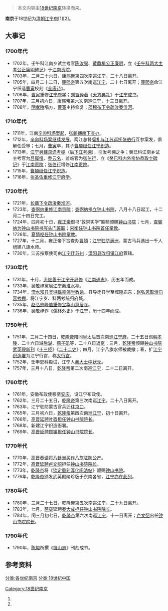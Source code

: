 > 本文内容由[18世纪南京](https://zh.wikipedia.org/wiki/18世纪南京)转换而来。


**南京**于18世纪为[清朝](../Page/清朝.md "wikilink")[江宁府](../Page/江宁府.md "wikilink")\[1\]\[2\]。

## 大事记

### 1700年代

  - 1702年，壬午科江南乡试主考官[陈汝弼](https://zh.wikipedia.org/wiki/陈汝弼 "wikilink")、[黄鼎楫公正廉明](https://zh.wikipedia.org/wiki/黄鼎楫 "wikilink")，立《[壬午科两大主考公正廉明碑记](https://zh.wikipedia.org/wiki/壬午科两大主考公正廉明碑记 "wikilink")》于[江南贡院](../Page/江南贡院.md "wikilink")。
  - 1703年，二月二十六日，[康熙帝](../Page/康熙帝.md "wikilink")第四次南巡[江宁](../Page/江宁府.md "wikilink")，二十八日离开。
  - 1705年，四月二十二日，[康熙帝](../Page/康熙帝.md "wikilink")第五次南巡[江宁](../Page/江宁府.md "wikilink")，二十七日离开；[康熙帝](../Page/康熙帝.md "wikilink")命江宁织造[曹寅](../Page/曹寅.md "wikilink")校刻《[全唐诗](https://zh.wikipedia.org/wiki/全唐诗 "wikilink")》。
  - 1706年，[曹寅](../Page/曹寅.md "wikilink")重修[江宁府学](https://zh.wikipedia.org/wiki/江宁府学 "wikilink")；[刘智译著](https://zh.wikipedia.org/wiki/刘智 "wikilink")《[天方典礼](https://zh.wikipedia.org/wiki/天方典礼 "wikilink")》于[江宁成书](../Page/江宁府.md "wikilink")。
  - 1707年，三月初六日，[康熙帝](../Page/康熙帝.md "wikilink")第六次南巡[江宁](../Page/江宁府.md "wikilink")，十三日离开。
  - 1708年，[明孝陵](../Page/明孝陵.md "wikilink")塌方，[曹寅](../Page/曹寅.md "wikilink")主持修复；[邵穆布下令疏浚](https://zh.wikipedia.org/wiki/邵穆布 "wikilink")[秦淮河](../Page/秦淮河.md "wikilink")。

### 1710年代

  - 1711年，江南[辛卯科场案起](https://zh.wikipedia.org/wiki/辛卯科场案 "wikilink")，[张鹏翮南下查办](https://zh.wikipedia.org/wiki/张鹏翮 "wikilink")。
  - 1712年，[辛卯科场案继续发展](https://zh.wikipedia.org/wiki/辛卯科场案 "wikilink")，两江总督[噶礼与江苏巡抚](https://zh.wikipedia.org/wiki/噶礼 "wikilink")[张伯行](../Page/张伯行.md "wikilink")互参案发，俱解任受审；七月，[曹寅](../Page/曹寅.md "wikilink")卒，其子[曹颙继任](https://zh.wikipedia.org/wiki/曹颙 "wikilink")[江宁织造](https://zh.wikipedia.org/wiki/江宁织造 "wikilink")。
  - 1713年，[江宁另建](../Page/江宁府.md "wikilink")[录遗考棚](https://zh.wikipedia.org/wiki/录遗考棚 "wikilink")（后[下江考棚](https://zh.wikipedia.org/wiki/下江考棚 "wikilink")），引发考棚之争；癸巳科江南乡试主考官为[吕履恒](https://zh.wikipedia.org/wiki/吕履恒 "wikilink")、[乔云名](https://zh.wikipedia.org/wiki/乔云名 "wikilink")，监临官为[张伯行](../Page/张伯行.md "wikilink")，立《[癸巳科内外帘协恭取士碑记](https://zh.wikipedia.org/wiki/癸巳科内外帘协恭取士碑记 "wikilink")》于[江南贡院](../Page/江南贡院.md "wikilink")；[张伯行](../Page/张伯行.md "wikilink")增修[江南贡院](../Page/江南贡院.md "wikilink")。
  - 1715年，[曹顤继任江宁织造](https://zh.wikipedia.org/wiki/曹顤 "wikilink")。
  - 1716年，[张圣佐重修江宁府学](https://zh.wikipedia.org/wiki/张圣佐 "wikilink")。

### 1720年代

  - 1721年，[长鼐下令疏浚](https://zh.wikipedia.org/wiki/长鼐 "wikilink")[秦淮河](../Page/秦淮河.md "wikilink")。
  - 1723年，[查弼纳重修](https://zh.wikipedia.org/wiki/查弼纳 "wikilink")[江南贡院](../Page/江南贡院.md "wikilink")；[查弼纳捐立](https://zh.wikipedia.org/wiki/查弼纳 "wikilink")[钟山书院](https://zh.wikipedia.org/wiki/钟山书院 "wikilink")，八月十八日起工，十二月二十四日完工。
  - 1724年，四月初十日，[雍正帝](../Page/雍正帝.md "wikilink")御书“敦崇实学”匾额颁赐[钟山书院](https://zh.wikipedia.org/wiki/钟山书院 "wikilink")；七月，[查弼纳为](https://zh.wikipedia.org/wiki/查弼纳 "wikilink")[钟山书院书写头门匾联](https://zh.wikipedia.org/wiki/钟山书院 "wikilink")；[宋衡任](https://zh.wikipedia.org/wiki/宋衡 "wikilink")[钟山书院首任掌教](https://zh.wikipedia.org/wiki/钟山书院 "wikilink")。
  - 1726年，[夏慎枢任](https://zh.wikipedia.org/wiki/夏慎枢 "wikilink")[钟山书院掌教](https://zh.wikipedia.org/wiki/钟山书院 "wikilink")。
  - 1727年，十二月，雍正帝下旨查办[曹顤](https://zh.wikipedia.org/wiki/曹顤 "wikilink")；[江宁驻防满洲](../Page/江宁府.md "wikilink")、蒙古马兵选出一千人组建八旗水师。
  - 1730年，江苏按察使司由[江宁迁](../Page/江宁府.md "wikilink")[苏州](https://zh.wikipedia.org/wiki/苏州 "wikilink")；[溧阳县改归](https://zh.wikipedia.org/wiki/溧阳县 "wikilink")[镇江府](../Page/镇江府.md "wikilink")管辖。

### 1730年代

  - 1731年，十月，[尹继善于江宁开局修](https://zh.wikipedia.org/wiki/尹继善 "wikilink")《[江南通志](https://zh.wikipedia.org/wiki/江南通志 "wikilink")》，历五年而成。
  - 1733年，[吴敬梓](../Page/吴敬梓.md "wikilink")寓局[江宁秦淮水亭](../Page/江宁府.md "wikilink")。
  - 1734年，[溧水知县](../Page/溧水县.md "wikilink")[吴湘皋率儒学教谕](https://zh.wikipedia.org/wiki/吴湘皋 "wikilink")、县导迁县学至城隍庙东；[赵弘恩取消句容考棚](https://zh.wikipedia.org/wiki/赵弘恩 "wikilink")，将江宁岁、科两考统归府城。
  - 1735年，[赵弘恩峰值重修](https://zh.wikipedia.org/wiki/赵弘恩 "wikilink")[宝华山](https://zh.wikipedia.org/wiki/宝华山 "wikilink")[慧居寺](https://zh.wikipedia.org/wiki/慧居寺 "wikilink")。
  - 1736年，[吴敬梓](../Page/吴敬梓.md "wikilink")作《[儒林外史](../Page/儒林外史.md "wikilink")》于[江宁](../Page/江宁府.md "wikilink")，历十四年而成。

### 1750年代

  - 1751年，三月二十四日，[乾隆帝](../Page/乾隆帝.md "wikilink")陪同皇太后首次南巡[江宁府](../Page/江宁府.md "wikilink")，二十五日谒[明孝陵](../Page/明孝陵.md "wikilink")，二十六日游[后湖](../Page/玄武湖.md "wikilink")、[燕子矶](../Page/燕子矶.md "wikilink")等，二十八日返[京](https://zh.wikipedia.org/wiki/北京 "wikilink")；三月，[乾隆帝](../Page/乾隆帝.md "wikilink")颁赐[钟山书院武英殿新刊](https://zh.wikipedia.org/wiki/钟山书院 "wikilink")《[十三经](../Page/十三经.md "wikilink")》《[二十二史](https://zh.wikipedia.org/wiki/二十二史 "wikilink")》；四月，江宁八旗水师被裁撤；春，扩[江宁织造署](../Page/江宁织造署.md "wikilink")为江宁行宫，称[大行宫](https://zh.wikipedia.org/wiki/大行宫 "wikilink")。
  - 1752年，壬申恩科殿试，江宁人[秦大士中](https://zh.wikipedia.org/wiki/秦大士 "wikilink")[状元](../Page/状元.md "wikilink")。
  - 1757年，三月十八日，[乾隆帝](../Page/乾隆帝.md "wikilink")第二次南巡[江宁](../Page/江宁府.md "wikilink")，二十二日离开。

### 1760年代

  - 1761年，安徽布政使移至[安庆](https://zh.wikipedia.org/wiki/安庆 "wikilink")，设江宁布政使。
  - 1762年，三月二十五日，[乾隆帝](../Page/乾隆帝.md "wikilink")第三次南巡[江宁](../Page/江宁府.md "wikilink")，二十八日离开。
  - 1763年，江宁驻防蒙古官兵迁往[京口](https://zh.wikipedia.org/wiki/京口 "wikilink")。
  - 1765年，三月初六日，[乾隆帝](../Page/乾隆帝.md "wikilink")第四次南巡[江宁](../Page/江宁府.md "wikilink")，初十日离开。
  - 1766年，[高晋延聘](https://zh.wikipedia.org/wiki/高晋 "wikilink")[叶酉担任](https://zh.wikipedia.org/wiki/叶酉 "wikilink")[钟山书院院长](https://zh.wikipedia.org/wiki/钟山书院 "wikilink")。
  - 1768年，新建江宁织造衙署。
  - 1769年，[高晋延聘](https://zh.wikipedia.org/wiki/高晋 "wikilink")[顾镇担任](https://zh.wikipedia.org/wiki/顾镇 "wikilink")[钟山书院院长](https://zh.wikipedia.org/wiki/钟山书院 "wikilink")。

### 1770年代

  - 1770年，[高晋奏请将](https://zh.wikipedia.org/wiki/高晋 "wikilink")[八卦洲买作八旗驻防公产](https://zh.wikipedia.org/wiki/八卦洲 "wikilink")。
  - 1772年，[高晋延聘](https://zh.wikipedia.org/wiki/高晋 "wikilink")[卢文弨](../Page/卢文弨.md "wikilink")担任[钟山书院院长](https://zh.wikipedia.org/wiki/钟山书院 "wikilink")。
  - 1773年，[乾隆帝](../Page/乾隆帝.md "wikilink")将《[钦定重刻淳化阁法帖](https://zh.wikipedia.org/wiki/钦定重刻淳化阁法帖 "wikilink")》颁赐[钟山书院](https://zh.wikipedia.org/wiki/钟山书院 "wikilink")。
  - 1776年，[乾隆帝](../Page/乾隆帝.md "wikilink")颁发武英殿聚珍版于东南各省，[江宁亦在此列](../Page/江宁府.md "wikilink")。

### 1780年代

  - 1780年，三月二十七日，[乾隆帝](../Page/乾隆帝.md "wikilink")第五次南巡[江宁](../Page/江宁府.md "wikilink")，二十九日离开。
  - 1783年，七月，[萨载](../Page/萨载.md "wikilink")延聘[秦大成担任](https://zh.wikipedia.org/wiki/秦大成 "wikilink")[钟山书院院长](https://zh.wikipedia.org/wiki/钟山书院 "wikilink")。
  - 1784年，闰三月初七日，[乾隆帝](../Page/乾隆帝.md "wikilink")第六次南巡[江宁](../Page/江宁府.md "wikilink")，十一日离开；[卢文弨](../Page/卢文弨.md "wikilink")出任[钟山书院院长](https://zh.wikipedia.org/wiki/钟山书院 "wikilink")。

### 1790年代

  - 1790年，[陈毅](../Page/陈毅.md "wikilink")所撰《[摄山志](https://zh.wikipedia.org/wiki/摄山志 "wikilink")》刊刻成书。

## 参考资料

[分类:各世纪南京](https://zh.wikipedia.org/wiki/分类:各世纪南京 "wikilink") [分类:18世纪中国](https://zh.wikipedia.org/wiki/分类:18世纪中国 "wikilink")

[Category:18世纪南京](https://zh.wikipedia.org/wiki/Category:18世纪南京 "wikilink")

1.
2.